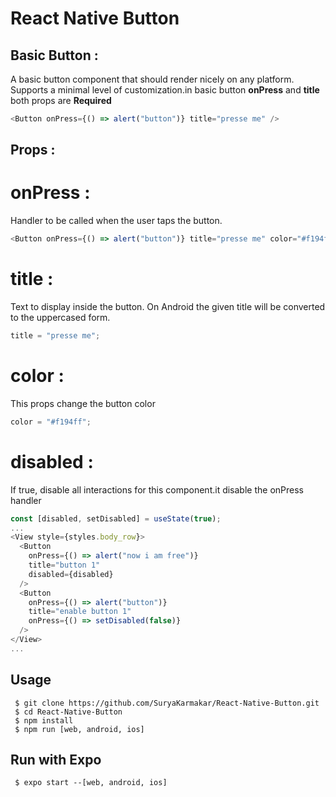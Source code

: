 # React Native Button

## Basic Button :

<p>A basic button component that should render nicely on any platform. Supports a minimal level of customization.in basic button <b>onPress</b> and <b>title</b> both props are <b>Required</b></p>

```js
<Button onPress={() => alert("button")} title="presse me" />
```

## Props :

# onPress :

<p>Handler to be called when the user taps the button.</p>

```js
<Button onPress={() => alert("button")} title="presse me" color="#f194ff" />
```

# title :

<p>Text to display inside the button. On Android the given title will be converted to the uppercased form.</p>

```js
title = "presse me";
```

# color :

<p>This props change the button color</p>

```js
color = "#f194ff";
```

# disabled :

<p>If true, disable all interactions for this component.it disable the onPress handler</p>

```js
const [disabled, setDisabled] = useState(true);
...
<View style={styles.body_row}>
  <Button
    onPress={() => alert("now i am free")}
    title="button 1"
    disabled={disabled}
  />
  <Button
    onPress={() => alert("button")}
    title="enable button 1"
    onPress={() => setDisabled(false)}
  />
</View>
...
```

## Usage

```
 $ git clone https://github.com/SuryaKarmakar/React-Native-Button.git
 $ cd React-Native-Button
 $ npm install
 $ npm run [web, android, ios]

```

## Run with Expo

```
 $ expo start --[web, android, ios]

```
